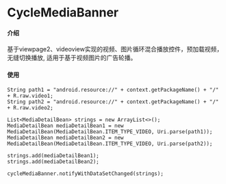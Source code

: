 # CycleMediaBanner

#### 介绍
基于viewpage2、videoview实现的视频、图片循环混合播放控件，预加载视频，无缝切换播放,
适用于基于视频图片的广告轮播。

#### 使用

```
String path1 = "android.resource://" + context.getPackageName() + "/" + R.raw.video1;
String path2 = "android.resource://" + context.getPackageName() + "/" + R.raw.video2;

List<MediaDetailBean> strings = new ArrayList<>();
MediaDetailBean mediaDetailBean1 = new MediaDetailBean(MediaDetailBean.ITEM_TYPE_VIDEO, Uri.parse(path1));
MediaDetailBean mediaDetailBean2 = new MediaDetailBean(MediaDetailBean.ITEM_TYPE_VIDEO, Uri.parse(path2));

strings.add(mediaDetailBean1);
strings.add(mediaDetailBean2);

cycleMediaBanner.notifyWithDataSetChanged(strings);
```
